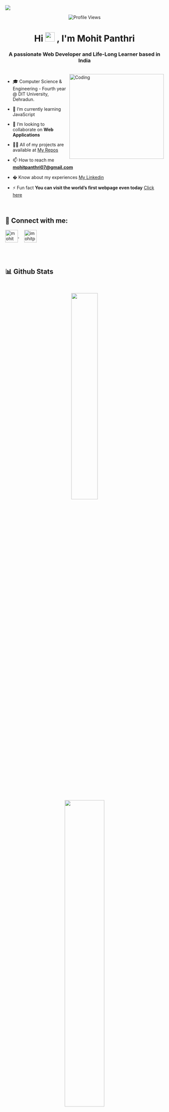<img align="center" src="https://user-images.githubusercontent.com/99413629/212354977-f1982553-e8c9-4fd8-8605-b06907901eec.gif">

<div align=center>
      
![Profile Views](https://komarev.com/ghpvc/?username=mohitpanthri&color=219ebc&style=flat)

</div>

<!-- <h1 align="center">Hi 👋, I'm Mohit Panthri</h1> -->

<div align="center"> 
<h1> Hi <img src="https://user-images.githubusercontent.com/99413629/212355689-3911cc66-da6d-4432-abfb-864fdaf544c3.gif" width="30"> , I'm Mohit Panthri </h1>
</div>

<h3 align="center">A passionate Web Developer and Life-Long Learner based in India</h3>
<br>

<img align="right" alt="Coding" height="270" width="300" src="https://user-images.githubusercontent.com/99413629/212356179-72d0d750-710a-4077-8c79-34b55d6eb954.gif">

- 🎓 Computer Science & Engineering - Fourth year @ DIT University, Dehradun.

- 🌱 I’m currently learning JavaScript

- 👯 I’m looking to collaborate on **Web Applications**

- 👨‍💻 All of my projects are available at [My Repos](https://github.com/mohitpanthri?tab=repositories)

- 📫 How to reach me **mohitpanthri07@gmail.com**

- � Know about my experiences [My Linkedin](https://www.linkedin.com/in/mohit-panthri-a36045210/)

- ⚡ Fun fact **You can visit the world’s first webpage even today** [Click here](http://info.cern.ch/hypertext/WWW/TheProject.html)

<br>

<h2 align="left"> 💬 <b>Connect with me:</b></h2>

<p align="left">
<a href="https://www.linkedin.com/in/mohit-panthri-a36045210/" target="blank"><img align="center" src="https://user-images.githubusercontent.com/99413629/212359457-7cec5290-c241-4959-90e4-2856d94eb57a.svg" alt="mohit panthri" height="40" width="40" />
</a>
&nbsp; &nbsp;
<a href="https://www.instagram.com/imohitpanthri" target="blank"><img align="center" src="https://user-images.githubusercontent.com/99413629/212359076-10c5cec2-4754-402c-bfc7-054ea0ec2dca.svg" alt="imohitpanthri" height="40" width="40" /></a>
&nbsp; &nbsp;     
<!-- <a href="https://twitter.com/imohitpanthri" target="blank"><img align="center" src="https://github.com/mohitpanthri/mohitpanthri/assets/99413629/88d8bad3-abbc-4586-8d3f-7ccabb0f282e" alt="imohitpanthri" height="40" width="40" /></a> -->


</p>

<br>

<br>

<h2 align="left"><b>📊 Github Stats</b></h2>
<br>

<p align="center">
      <img width="41%"
        src="https://github-readme-stats.vercel.app/api/top-langs/?username=mohitpanthri&layout=compact&theme=highcontrast"
      />
    </p>
    
<p align="center">
<img width="50%"
src="https://github-readme-streak-stats.herokuapp.com/?user=mohitpanthri&currStreakNum=2FD3EB&fire=pink&sideLabels=F00&theme=highcontrast&sideLabels=f77f00"
      />
<br><br>
</p>

<div align="center">

<h2 align="left"><b>🧑‍💻 Tech Stack</b></h2>
<br>

<img width="80px" src="https://github.com/mohitpanthri/mohitpanthri/assets/99413629/13fd39c1-87e3-4f18-8e3c-fdd1cbe69308)" />
&nbsp;
<img width="70px"  src="https://github.com/mohitpanthri/mohitpanthri/assets/99413629/5799bdbc-bf5a-4a97-ae8d-26fe446a6e01" />
&nbsp;
<img width="70px"  src="https://github.com/mohitpanthri/mohitpanthri/assets/99413629/22885a48-8b43-4a40-af66-92412e3fb34f" />
&nbsp;
<img width="70px"  src="https://github.com/mohitpanthri/mohitpanthri/assets/99413629/8a582639-e0b9-4f0f-ad7d-ba032546f184" />
&nbsp;
<img width="70px"  src="https://github.com/mohitpanthri/mohitpanthri/assets/99413629/62360093-3e9c-4cf0-85ad-90c5a9cbbf5b" />
&nbsp;
<img width="70px"  src="https://github.com/mohitpanthri/mohitpanthri/assets/99413629/825ac57b-c248-4523-b40c-1ea57eb69e91" />
&nbsp;
<img width="70px"  src="https://github.com/mohitpanthri/mohitpanthri/assets/99413629/d3cd1cb5-8fbe-4f79-b699-3afbe45cf642" />
&nbsp;
<img width="70px"  src="https://github.com/mohitpanthri/mohitpanthri/assets/99413629/c8c04f75-5375-4289-bb34-e37aee9b3859" />
&nbsp;
<img width="70px"  src="https://github.com/mohitpanthri/mohitpanthri/assets/99413629/df6bd6ee-d61e-4d65-8f74-9b1b4472790b" />

<h2></h2>
</div>


<br>

<p align="center">🎀 Contributions (<a href="https://guides.github.com/introduction/flow" title="GitHub flow">GitHub Flow</a>), 🔥 issues, and 🥮 feature requests are most welcome!</p>

<p align="center">💙 If you like my projects, Give them ⭐ and Share it with friends!</p>
</p>
<p align="center">Made with ❤️ by yours truly</p>

<br>

<div align="center">

[![Typing SVG](https://readme-typing-svg.herokuapp.com?font=arial&size=30&color=CBC0D3&background=1982C400&center=true&lines=%E2%9A%A1%EF%B8%8FStay+awesome!%E2%9A%A1%EF%B8%8F;%E2%9D%A4%EF%B8%8F+Have+a+nice+day+%E2%9D%A4%EF%B8%8F)](https://git.io/typing-svg)

</div>

<p align="center"> <img src="https://user-images.githubusercontent.com/99413629/212357396-fe1a483f-6269-43ea-bfe9-06099f7c0c87.svg" alt="wave svg" />
</p>
